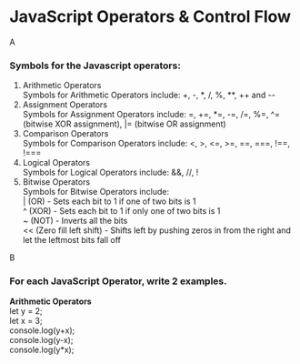 # JavaScript Operators & Control Flow

A  <h3>Symbols for the Javascript operators:</h3>
1. Arithmetic Operators<br>
Symbols for Arithmetic Operators include:  +, -, *, /, %, **, ++ and --<br>
2. Assignment Operators<br>
Symbols for Assignment Operators include:  =,  +=,  *=, -=, /=, %=, ^= (bitwise XOR assignment), |= (bitwise OR assignment)<br>
3. Comparison Operators<br>
Symbols for Comparison Operators include: <, >, <=, >=, ==, ===, !==, !===<br>
4. Logical Operators<br>
Symbols for Logical Operators include: &&, //, !<br>
5. Bitwise Operators<br>
Symbols for Bitwise Operators include:<br>
|	(OR) -	Sets each bit to 1 if one of two bits is 1<br>
^	(XOR) -	Sets each bit to 1 if only one of two bits is 1<br>
~	(NOT) -	Inverts all the bits<br>
<<	(Zero fill left shift) -	Shifts left by pushing zeros in from the right and let the leftmost bits fall off<br>

B <h3>For each JavaScript Operator, write 2 examples.</h3>
**Arithmetic Operators**<br>
let y = 2;<br>
let x = 3;<br>
console.log(y+x);<br>
console.log(y-x);<br>
console.log(y*x);<br>

